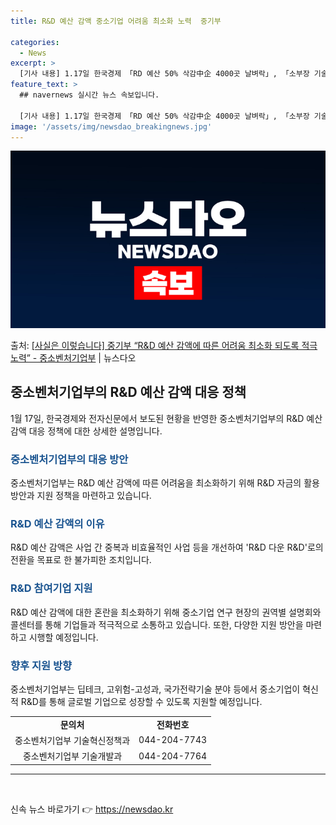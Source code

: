 ```yaml
---
title: R&D 예산 감액 중소기업 어려움 최소화 노력  중기부

categories:
  - News
excerpt: >
  [기사 내용] 1.17일 한국경제 「RD 예산 50% 삭감中企 4000곳 날벼락」, 「소부장 기술 자립도 유…
feature_text: >
  ## navernews 실시간 뉴스 속보입니다.

  [기사 내용] 1.17일 한국경제 「RD 예산 50% 삭감中企 4000곳 날벼락」, 「소부장 기술 자립도 유…
image: '/assets/img/newsdao_breakingnews.jpg'
---
```


![뉴스다오 속보](/assets/img/newsdao_breakingnews.jpg)

<p>출처: <a href="https://newsdao.kr/3034" rel="dofollow">[사실은 이렇습니다] 중기부 “R&D 예산 감액에 따른 어려움 최소화 되도록 적극 노력” - 중소벤처기업부</a> | 뉴스다오</p>

<h2 data-ke-size="size26">중소벤처기업부의 R&D 예산 감액 대응 정책</h2>
<p data-ke-size="size16">1월 17일, 한국경제와 전자신문에서 보도된 현황을 반영한 중소벤처기업부의 R&D 예산 감액 대응 정책에 대한 상세한 설명입니다.</p>

<h3><b><span style="color: #1a5490;">중소벤처기업부의 대응 방안</span></b></h3>
<p data-ke-size="size16">중소벤처기업부는 R&D 예산 감액에 따른 어려움을 최소화하기 위해 R&D 자금의 활용 방안과 지원 정책을 마련하고 있습니다.</p>

<h3><b><span style="color: #1a5490;">R&D 예산 감액의 이유</span></b></h3>
<p data-ke-size="size16">R&D 예산 감액은 사업 간 중복과 비효율적인 사업 등을 개선하여 'R&D 다운 R&D'로의 전환을 목표로 한 불가피한 조치입니다.</p>

<h3><b><span style="color: #1a5490;">R&D 참여기업 지원</span></b></h3>
<p data-ke-size="size16">R&D 예산 감액에 대한 혼란을 최소화하기 위해 중소기업 연구 현장의 권역별 설명회와 콜센터를 통해 기업들과 적극적으로 소통하고 있습니다. 또한, 다양한 지원 방안을 마련하고 시행할 예정입니다.</p>

<h3><b><span style="color: #1a5490;">향후 지원 방향</span></b></h3>
<p data-ke-size="size16">중소벤처기업부는 딥테크, 고위험-고성과, 국가전략기술 분야 등에서 중소기업이 혁신적 R&D를 통해 글로벌 기업으로 성장할 수 있도록 지원할 예정입니다.</p>

<table>
	<tr>
		<td style="text-align: center; height: 17px;"><b>문의처</b></td>
		<td style="text-align: center; height: 17px;"><b>전화번호</b></td>
	</tr>
	<tr>
		<td style="text-align: center;">중소벤처기업부 기술혁신정책과</td>
		<td style="text-align: center;">044-204-7743</td>
	</tr>
	<tr>
		<td style="text-align: center;">중소벤처기업부 기술개발과</td>
		<td style="text-align: center;">044-204-7764</td>
	</tr>
</table>

<hr>
<p data-ke-size="size16">&nbsp;</p> 

신속 뉴스 바로가기 👉 <a href="https://newsdao.kr" rel="dofollow">https://newsdao.kr</a>


